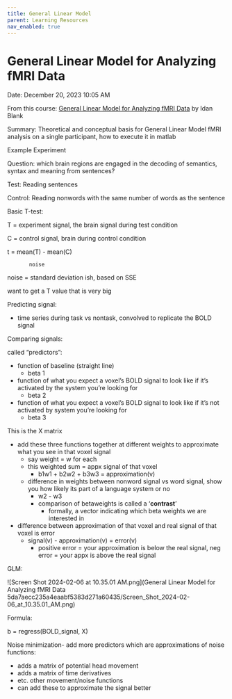 ```yaml
---
title: General Linear Model
parent: Learning Resources
nav_enabled: true 
---
```



# General Linear Model for Analyzing fMRI Data

Date: December 20, 2023 10:05 AM

From this course: [General Linear Model for Analyzing fMRI Data](https://www.youtube.com/playlist?list=PLyGKBDfnk-iA2c90e62zJTwIrCh7T1Y_I) by Idan Blank

Summary: Theoretical and conceptual basis for General Linear Model fMRI analysis on a single participant, how to execute it in matlab

Example Experiment

Question: which brain regions are engaged in the decoding of semantics, syntax and meaning from sentences?

Test: Reading sentences

Control: Reading nonwords with the same number of words as the sentence

Basic T-test:

T = experiment signal, the brain signal during test condition

C = control signal, brain during control condition

t = mean(T) - mean(C) 

           noise                       

noise = standard deviation ish, based on SSE

want to get a T value that is very big

Predicting signal:

- time series during task vs nontask, convolved to replicate the BOLD signal

Comparing signals:

called “predictors”:

- function of baseline (straight line)
    - beta 1
- function of what you expect a voxel’s BOLD signal  to look like if it’s activated by the system you’re looking for
    - beta 2
- function of what you expect a voxel’s BOLD signal  to look like if it’s not activated by system you’re looking for
    - beta 3

This is the X matrix

- add these three functions together at different weights to approximate what you see in that voxel signal
    - say weight = w for each
    - this weighted sum = appx signal of that voxel
        - b1w1 + b2w2 + b3w3 = approximation(v)
    - difference in weights between nonword signal vs word signal, show you how likely its part of a language system or no
        - w2 - w3
        - comparison of betaweights is called a ‘**contrast**’
            - formally, a vector indicating which beta weights we are interested in
- difference between approximation of that voxel and real signal of that voxel is error
    - signal(v) - approximation(v) = error(v)
        - positive error = your approximation is below the real signal, neg error = your appx is above the real signal

GLM:

![Screen Shot 2024-02-06 at 10.35.01 AM.png](General Linear Model for Analyzing fMRI Data 5da7aecc235a4eaabf5383d271a60435/Screen_Shot_2024-02-06_at_10.35.01_AM.png)

Formula: 

b = regress(BOLD_signal, X)

Noise minimization- add more predictors which are approximations of noise functions:

- adds a matrix of potential head movement
- adds a matrix of time derivatives
- etc. other movement/noise functions
- can add these to approximate the signal better
